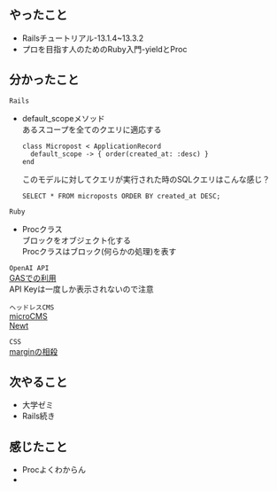 ## やったこと
- Railsチュートリアル-13.1.4~13.3.2
- プロを目指す人のためのRuby入門-yieldとProc
## 分かったこと
`Rails` 
- default_scopeメソッド  
  あるスコープを全てのクエリに適応する  
  ```
  class Micropost < ApplicationRecord
    default_scope -> { order(created_at: :desc) }
  end
  ```
  このモデルに対してクエリが実行された時のSQLクエリはこんな感じ？
  ```
  SELECT * FROM microposts ORDER BY created_at DESC;
  ```

`Ruby`
- Procクラス  
  ブロックをオブジェクト化する  
  Procクラスはブロック(何らかの処理)を表す

`OpenAI API`  
[GASでの利用](https://www.pnkts.net/2023/03/21/gas-chatgpt)  
API Keyは一度しか表示されないので注意

`ヘッドレスCMS`  
[microCMS](https://microcms.io/)  
[Newt](https://www.newt.so/)

`CSS`  
[marginの相殺](https://developer.mozilla.org/ja/docs/Web/CSS/CSS_Box_Model/Mastering_margin_collapsing)
## 次やること
- 大学ゼミ
- Rails続き
## 感じたこと
- Procよくわからん
- 
